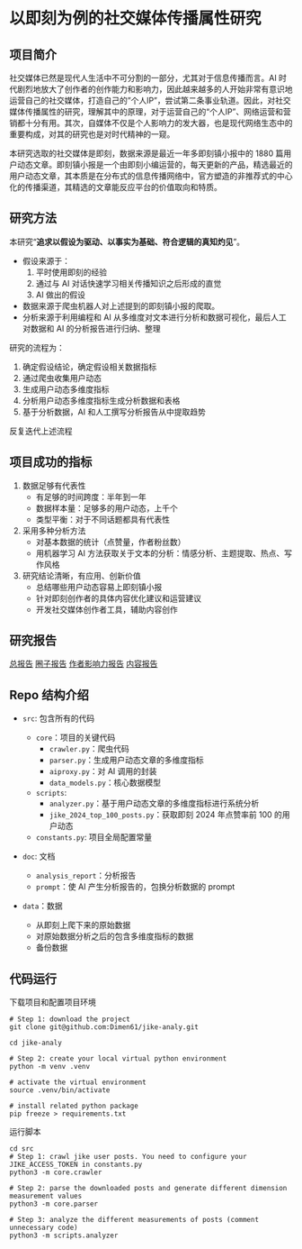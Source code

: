 # 以即刻为例的社交媒体传播属性研究

## 项目简介
社交媒体已然是现代人生活中不可分割的一部分，尤其对于信息传播而言。AI 时代剧烈地放大了创作者的创作能力和影响力，因此越来越多的人开始非常有意识地运营自己的社交媒体，打造自己的”个人IP”，尝试第二条事业轨道。因此，对社交媒体传播属性的研究，理解其中的原理，对于运营自己的“个人IP”、网络运营和营销都十分有用。其次，自媒体不仅是个人影响力的发大器，也是现代网络生态中的重要构成，对其的研究也是对时代精神的一窥。

本研究选取的社交媒体是即刻，数据来源是最近一年多即刻镇小报中的 1880 篇用户动态文章。即刻镇小报是一个由即刻小编运营的，每天更新的产品，精选最近的用户动态文章，其本质是在分布式的信息传播网络中，官方塑造的非推荐式的中心化的传播渠道，其精选的文章能反应平台的价值取向和特质。

## 研究方法
本研究“**追求以假设为驱动、以事实为基础、符合逻辑的真知灼见**”。
- 假设来源于：
  1. 平时使用即刻的经验
  2. 通过与 AI 对话快速学习相关传播知识之后形成的直觉
  3. AI 做出的假设
- 数据来源于爬虫机器人对上述提到的即刻镇小报的爬取。
- 分析来源于利用编程和 AI 从多维度对文本进行分析和数据可视化，最后人工对数据和 AI 的分析报告进行归纳、整理

研究的流程为：
1. 确定假设结论，确定假设相关数据指标
2. 通过爬虫收集用户动态
3. 生成用户动态多维度指标
4. 分析用户动态多维度指标生成分析数据和表格
5. 基于分析数据，AI 和人工撰写分析报告从中提取趋势

反复迭代上述流程

## 项目成功的指标
1. 数据足够有代表性
    - 有足够的时间跨度：半年到一年
    - 数据样本量：足够多的用户动态，上千个
    - 类型平衡：对于不同话题都具有代表性
2. 采用多种分析方法
    - 对基本数据的统计（点赞量，作者粉丝数）
    - 用机器学习 AI 方法获取关于文本的分析：情感分析、主题提取、热点、写作风格
3. 研究结论清晰，有应用、创新价值
    - 总结哪些用户动态容易上即刻镇小报
    - 针对即刻创作者的具体内容优化建议和运营建议
    - 开发社交媒体创作者工具，辅助内容创作

## 研究报告
[总报告]()
[圈子报告]()
[作者影响力报告]()
[内容报告]()

## Repo 结构介绍
- `src`: 包含所有的代码
  - `core`：项目的关键代码
    - `crawler.py`：爬虫代码
    - `parser.py`：生成用户动态文章的多维度指标
    - `aiproxy.py`：对 AI 调用的封装
    - `data_models.py`：核心数据模型
  - `scripts`:
    - `analyzer.py`：基于用户动态文章的多维度指标进行系统分析
    - `jike_2024_top_100_posts.py`：获取即刻 2024 年点赞率前 100 的用户动态
  - `constants.py`: 项目全局配置常量

- `doc`: 文档
  - `analysis_report`：分析报告
  - `prompt`：使 AI 产生分析报告的，包换分析数据的 prompt

- `data`：数据
  - 从即刻上爬下来的原始数据
  - 对原始数据分析之后的包含多维度指标的数据
  - 备份数据

## 代码运行
下载项目和配置项目环境
```shell
# Step 1: download the project
git clone git@github.com:Dimen61/jike-analy.git

cd jike-analy

# Step 2: create your local virtual python environment
python -m venv .venv

# activate the virtual environment
source .venv/bin/activate

# install related python package
pip freeze > requirements.txt
```

运行脚本
```shell
cd src
# Step 1: crawl jike user posts. You need to configure your JIKE_ACCESS_TOKEN in constants.py
python3 -m core.crawler

# Step 2: parse the downloaded posts and generate different dimension measurement values
python3 -m core.parser

# Step 3: analyze the different measurements of posts (comment unnecessary code)
python3 -m scripts.analyzer
```
